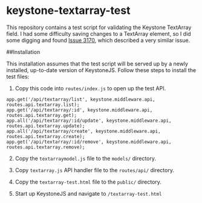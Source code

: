# keystone-textarray-test
This repository contains a test script for validating the Keystone TextArray field. I had some difficulty
saving changes to a TextArray element, so I did some digging and found 
[Issue 3170](https://github.com/keystonejs/keystone/issues/3170), which described a very similar issue.


##Installation

This installation assumes that the test script will be served up by a newly installed, up-to-date
version of KeystoneJS. Follow these steps to install the test files:

1. Copy this code into `routes/index.js` to open up the test API.

```
app.get('/api/textarray/list', keystone.middleware.api, routes.api.textarray.list);
app.get('/api/textarray/:id', keystone.middleware.api, routes.api.textarray.get);
app.all('/api/textarray/:id/update', keystone.middleware.api, routes.api.textarray.update);
app.all('/api/textarray/create', keystone.middleware.api, routes.api.textarray.create);
app.get('/api/textarray/:id/remove', keystone.middleware.api, routes.api.textarray.remove);
```

2. Copy the `textarraymodel.js` file to the `models/` directory.

3. Copy `textarray.js` API handler file to the `routes/api/` directory.

4. Copy the `textarray-test.html` file to the `public/` directory.

5. Start up KeystoneJS and navigate to `/textarray-test.html`
